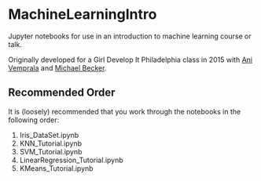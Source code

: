 # MachineLearningIntro

Jupyter notebooks for use in an introduction to machine learning course or talk.

Originally developed for a Girl Develop It Philadelphia class in 2015 with [Ani Vemprala](https://github.com/aniv) and [Michael Becker](https://github.com/mdbecker).

## Recommended Order

It is (loosely) recommended that you work through the notebooks in the following order:

1. Iris_DataSet.ipynb
2. KNN_Tutorial.ipynb
3. SVM_Tutorial.ipynb
4. LinearRegression_Tutorial.ipynb
5. KMeans_Tutorial.ipynb
